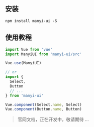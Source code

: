 
## 安装
```shell
npm install manyi-ui -S
```

## 使用教程
``` javascript
import Vue from 'vue'
import ManyiUI from 'manyi-ui/src'

Vue.use(ManyiUI)

// or
import {
  Select,
  Button
  // ...
} from 'manyi-ui'

Vue.component(Select.name, Select)
Vue.component(Button.name, Button)
```
>官网文档，正在开发中，敬请期待 ...